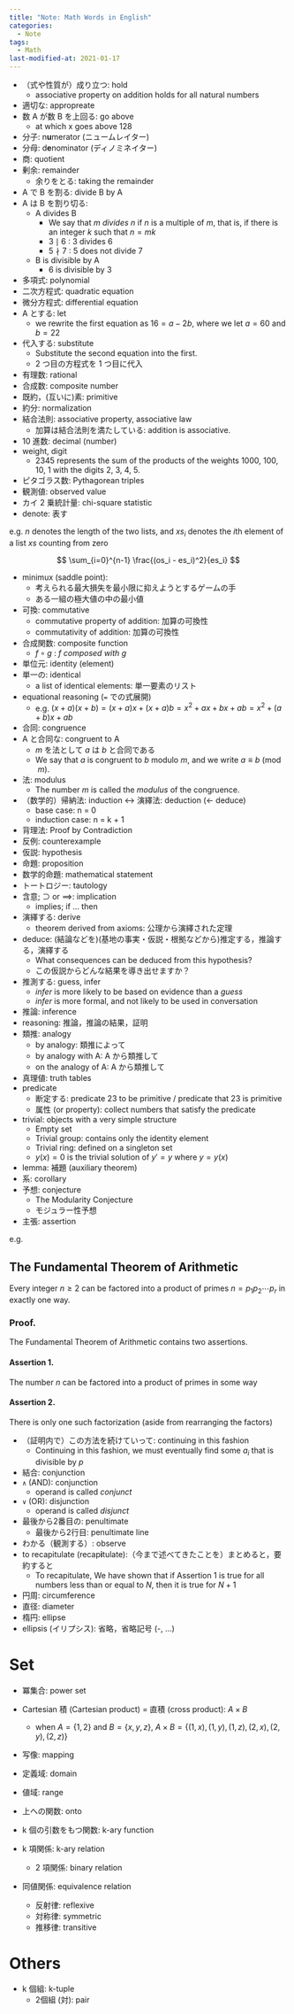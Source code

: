 ```yaml
---
title: "Note: Math Words in English"
categories:
  - Note
tags:
  - Math
last-modified-at: 2021-01-17
---
```


- （式や性質が）成り立つ: hold
  - associative property on addition holds for all natural numbers
- 適切な: appropreate
- 数 A が数 B を上回る: go above
  - at which x goes above 128
- 分子: n**u**merator (ニュームレイター)
- 分母: d**e**nominator (ディノミネイター)
- 商: quotient
- 剰余: remainder
  - 余りをとる: taking the remainder
- A で B を割る: divide B by A
- A は B を割り切る:
  - A divides B
    - We say that $m$ *divides* $n$ if $n$ is a multiple of $m$, that is, if there is an integer $k$ such that $n = mk$  
    - $3 \mid 6$ : 3 divides 6
    - $5 \nmid 7$ : 5 does not divide 7
  - B is divisible by A
    - 6 is divisible by 3
- 多項式: polynomial
- 二次方程式: quadratic equation 
- 微分方程式: differential equation
- A とする: let
  - we rewrite the first equation as $16 = a - 2b$, where we let $a = 60$ and $b = 22$
- 代入する: substitute
  - Substitute the second equation into the first.
  - 2 つ目の方程式を 1 つ目に代入
- 有理数: rational
- 合成数: composite number
- 既約，(互いに)素: primitive
- 約分: normalization
- 結合法則: associative property, associative law
  - 加算は結合法則を満たしている: addition is associative.
- 10 進数: decimal (number)
- weight, digit
  - 2345 represents the sum of the products of the weights 1000, 100, 10, 1 with the digits 2, 3, 4, 5.
- ピタゴラス数: Pythagorean triples
- 観測値: observed value
- カイ 2 乗統計量: chi-square statistic
- denote: 表す

e.g. $n$ denotes the length of the two lists, and $xs_i$ denotes the $i$th element of a list $xs$ counting from zero

$$
\sum_{i=0}^{n-1} \frac{(os_i - es_i)^2}{es_i}
$$

- minimux (saddle point): 
  - 考えられる最大損失を最小限に抑えようとするゲームの手
  - ある一組の極大値の中の最小値
- 可換: commutative
  - commutative property of addition: 加算の可換性
  - commutativity of addition: 加算の可換性
- 合成関数: composite function
  - $f \circ g$ : *f composed with g*
- 単位元: identity (element)
- 単一の: identical
  - a list of identical elements: 単一要素のリスト
- equational reasoning (`=` での式展開)
  - e.g. $(x + a)(x + b) = (x + a)x + (x + a)b = x^2 + ax + bx + ab = x^2 + (a + b)x + ab$
- 合同: congruence
- A と合同な: congruent to A
  - $m$ を法として $a$ は $b$ と合同である
  - We say that $a$ is congruent to $b$ modulo $m$, and we write $a \equiv b \pmod m$.  
- 法: modulus
  - The number $m$ is called the *modulus* of the congruence.  
- （数学的）帰納法: induction <-> 演繹法: deduction (<- deduce)
  - base case: n = 0
  - induction case: n = k + 1
- 背理法: Proof by Contradiction
- 反例: counterexample
- 仮説: hypothesis
- 命題: proposition
- 数学的命題: mathematical statement
- トートロジー: tautology
- 含意; $\supset$ or $\implies$: implication
  - implies; if ... then
- 演繹する: derive
  - theorem derived from axioms: 公理から演繹された定理
- deduce: (結論などを)(基地の事実・仮説・根拠などから)推定する，推論する，演繹する
  - What consequences can be deduced from this hypothesis?
  - この仮説からどんな結果を導き出せますか？
- 推測する: guess, infer
  - *infer* is more likely to be based on evidence than a *guess*
  - *infer* is more formal, and not likely to be used in conversation
- 推論: inference
- reasoning: 推論，推論の結果，証明
- 類推: analogy
  - by analogy: 類推によって
  - by analogy with A: A から類推して
  - on the analogy of A: A から類推して
- 真理値: truth tables
- predicate
  - 断定する: predicate 23 to be primitive / predicate that 23 is primitive
  - 属性 (or property): collect numbers that satisfy the predicate
- trivial: objects with a very simple structure
  - Empty set
  - Trivial group: contains only the identity element
  - Trivial ring: defined on a singleton set
  - $y(x) = 0$ is the trivial solution of $y' = y$  where $y = y(x)$
- lemma: 補題 (auxiliary theorem)
- 系: corollary
- 予想: conjecture
  - The Modularity Conjecture
  - モジュラー性予想
- 主張: assertion

e.g.  

## The Fundamental Theorem of Arithmetic

 Every integer $n \ge 2$ can be factored into a product of primes $n = p_1p_2 \cdots p_r$ in exactly one way.  

### Proof.

The Fundamental Theorem of Arithmetic contains two assertions.  

#### Assertion 1.

The number $n$ can be factored into a product of primes in some way

#### Assertion 2. 

There is only one such factorization (aside from rearranging the factors)  


- （証明内で）この方法を続けていって: continuing in this fashion
  - Continuing in this fashion, we must eventually find some $a_i$ that is divisible by $p$
- 結合: conjunction
- `∧` (AND): conjunction
  - operand is called *conjunct*
- `∨` (OR): disjunction
  - operand is called *disjunct*
- 最後から2番目の: penultimate
  - 最後から2行目: penultimate line
- わかる（観測する）: observe
- to recapitulate (recap**i**tulate):（今まで述べてきたことを）まとめると，要約すると
  - To recapitulate, We have shown that if Assertion 1 is true for all numbers less than or equal to $N$, then it is true for $N + 1$
- 円周: circumference
- 直径: diameter
- 楕円: ellipse
- ellipsis (イリプシス): 省略，省略記号 (-, ...)

# Set

- 冪集合: power set
- Cartesian 積 (Cartesian product) = 直積 (cross product): $A \times B$
  - when $A = \{1, 2\}$ and $B = \{ x, y, z \}$, $A \times B = \{ (1, x), (1, y), (1, z), (2, x), (2, y), (2, z) \}$

- 写像: mapping
- 定義域: domain
- 値域: range
- 上への関数: onto

- k 個の引数をもつ関数: k-ary function
- k 項関係: k-ary relation
  - 2 項関係: binary relation
- 同値関係: equivalence relation
  - 反射律: reflexive
  - 対称律: symmetric
  - 推移律: transitive

# Others

- k 個組: k-tuple
  - 2個組 (対): pair